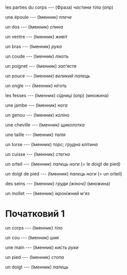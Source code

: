 les parties du corps --- (Фраза)
*частини тіла* (опр)



une époule --- (Іменник)
*плече*



un dos --- (Іменник)
*спина*



un ventre --- (Іменник)
*живіт*



un bras --- (Іменник)
*рука*



un coude --- (Іменник)
*лікоть*



un poignet --- (Іменник)
*зап'ястя*



un pouce --- (Іменник)
*великий палець*



un ongle --- (Іменник)
*ніготь*



les fesses --- (Іменник)
*сідниці* (опр)
(множина)



une jambe --- (Іменник)
*нога*



un genou --- (Іменник)
*коліно*



une cheville --- (Іменник)
*щиколотка*



une taille --- (Іменник)
*талія*



un torse --- (Іменник)
*торс; грудна клітина*



un cuisse --- (Іменник)
*стегно*



un orteil --- (Іменник)
*палець ноги*
(= le doigt de pied)



un doigt de pied --- (Іменник)
*палець ноги*
(= un orteil)



des seins --- (Іменник)
*груди (жіночі)*
(множина)



un mollet --- (Іменник)
*ікроніжний м'яз*



# Початковий 1
un corps --- (Іменник)
*тіло*



un cou --- (Іменник)
*шия*



une main --- (Іменник)
*кисть руки*



un pied --- (Іменник)
*стопа*



un doigt --- (Іменник)
*палець*